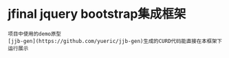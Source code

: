 ﻿jfinal jquery bootstrap集成框架
======================================


	项目中使用的demo原型
	[jjb-gen](https://github.com/yueric/jjb-gen)生成的CURD代码能直接在本框架下运行展示